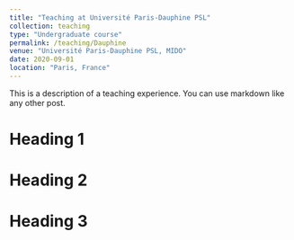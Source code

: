 ```yaml
---
title: "Teaching at Université Paris-Dauphine PSL"
collection: teaching
type: "Undergraduate course"
permalink: /teaching/Dauphine
venue: "Université Paris-Dauphine PSL, MIDO"
date: 2020-09-01
location: "Paris, France"
---
```


This is a description of a teaching experience. You can use markdown like any other post.

Heading 1
======

Heading 2
======

Heading 3
======